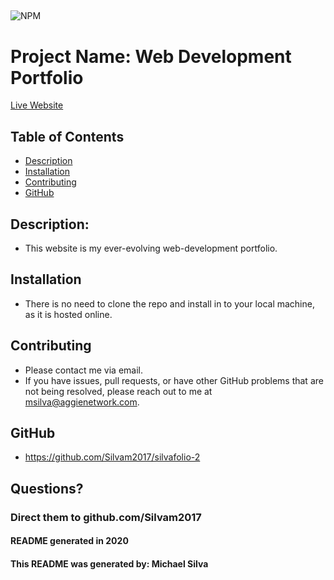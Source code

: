 
## 
  

![NPM](https://img.shields.io/npm/l/inquirer?style=plastic)

# Project Name:  Web Development Portfolio
[Live Website](https://silvam2017.github.io/silvafolio-2/)

## Table of Contents
* [Description](#Description)   
* [Installation](#Installation)
* [Contributing](#Contributing)   
* [GitHub](#GitHub) 

## Description: 
* This website is my ever-evolving web-development portfolio.

## Installation 
* There is no need to clone the repo and install in to your local machine, as it is hosted online.

## Contributing 
* Please contact me via email.
* If you have issues, pull requests, or have other GitHub problems that are not being resolved, please reach out to me at msilva@aggienetwork.com. 

## GitHub
* https://github.com/Silvam2017/silvafolio-2

## Questions?
### Direct them to github.com/Silvam2017



#### README generated in 2020
#### This README was generated by: Michael Silva
      